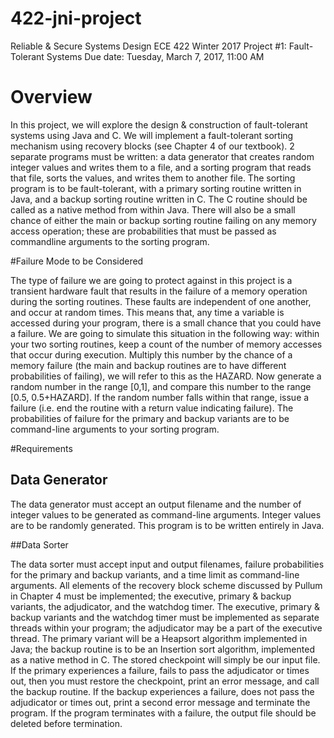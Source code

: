 # 422-jni-project

Reliable & Secure Systems Design
ECE 422
Winter 2017
Project #1: Fault-Tolerant Systems
Due date: Tuesday, March 7, 2017, 11:00 AM

# Overview

In this project, we will explore the design & construction of fault-tolerant systems using
Java and C. We will implement a fault-tolerant sorting mechanism using recovery blocks
(see Chapter 4 of our textbook). 2 separate programs must be written: a data generator
that creates random integer values and writes them to a file, and a sorting program that
reads that file, sorts the values, and writes them to another file. The sorting program is to
be fault-tolerant, with a primary sorting routine written in Java, and a backup sorting
routine written in C. The C routine should be called as a native method from within Java.
There will also be a small chance of either the main or backup sorting routine failing on
any memory access operation; these are probabilities that must be passed as commandline
arguments to the sorting program.

#Failure Mode to be Considered

The type of failure we are going to protect against in this project is a transient hardware
fault that results in the failure of a memory operation during the sorting routines. These
faults are independent of one another, and occur at random times. This means that, any
time a variable is accessed during your program, there is a small chance that you could
have a failure. We are going to simulate this situation in the following way: within your
two sorting routines, keep a count of the number of memory accesses that occur during
execution. Multiply this number by the chance of a memory failure (the main and backup
routines are to have different probabilities of failing), we will refer to this as the
HAZARD. Now generate a random number in the range [0,1], and compare this number
to the range [0.5, 0.5+HAZARD]. If the random number falls within that range, issue a
failure (i.e. end the routine with a return value indicating failure). The probabilities of
failure for the primary and backup variants are to be command-line arguments to your
sorting program.

#Requirements

## Data Generator

The data generator must accept an output filename and the number of
integer values to be generated as command-line arguments. Integer values are to be
randomly generated. This program is to be written entirely in Java.

##Data Sorter

The data sorter must accept input and output filenames, failure probabilities
for the primary and backup variants, and a time limit as command-line arguments. All
elements of the recovery block scheme discussed by Pullum in Chapter 4 must be
implemented; the executive, primary & backup variants, the adjudicator, and the
watchdog timer. The executive, primary & backup variants and the watchdog timer must
be implemented as separate threads within your program; the adjudicator may be a part of
the executive thread. The primary variant will be a Heapsort algorithm implemented in 
Java; the backup routine is to be an Insertion sort algorithm, implemented as a native
method in C. The stored checkpoint will simply be our input file. If the primary
experiences a failure, fails to pass the adjudicator or times out, then you must restore the
checkpoint, print an error message, and call the backup routine. If the backup experiences
a failure, does not pass the adjudicator or times out, print a second error message and
terminate the program. If the program terminates with a failure, the output file should be
deleted before termination.
